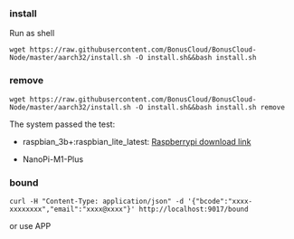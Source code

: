 ### install
Run as shell
```
wget https://raw.githubusercontent.com/BonusCloud/BonusCloud-Node/master/aarch32/install.sh -O install.sh&&bash install.sh
```
### remove
```
wget https://raw.githubusercontent.com/BonusCloud/BonusCloud-Node/master/aarch32/install.sh -O install.sh&&bash install.sh remove
```

The system passed the test:
- raspbian_3b+:raspbian_lite_latest: [Raspberrypi download link](https://downloads.raspberrypi.org/raspbian_lite_latest)


- NanoPi-M1-Plus

### bound

```
curl -H "Content-Type: application/json" -d '{"bcode":"xxxx-xxxxxxxx","email":"xxxx@xxxx"}' http://localhost:9017/bound
```
or use APP
